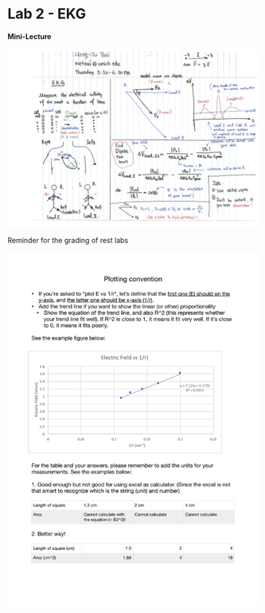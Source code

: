 # Lab 2 - EKG

#### Mini-Lecture

![](.gitbook/assets/236-lab2-1.jpg)

Reminder for the grading of rest labs

![](.gitbook/assets/reminder.jpg)

